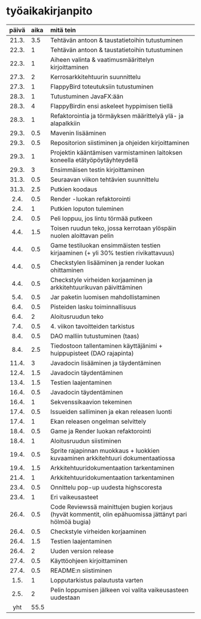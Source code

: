 # työaikakirjanpito

| päivä | aika | mitä tein  |
| :----:|:-----| :-----|
| 21.3. | 3.5  | Tehtävän antoon & taustatietoihin tutustuminen |
| 22.3. | 1    | Tehtävän antoon & taustatietoihin tutustuminen |
| 22.3. | 1    | Aiheen valinta & vaatimusmäärittelyn kirjoittaminen |
| 27.3. | 2    | Kerrosarkkitehtuurin suunnittelu |
| 27.3. | 1    | FlappyBird toteutuksiin tutustuminen |
| 28.3. | 1    | Tutustuminen JavaFX:ään |
| 28.3. | 4    | FlappyBirdin ensi askeleet hyppimisen tiellä |
| 28.3. | 1    | Refaktorointia ja törmäyksen määrittelyä ylä- ja alapalkkiin |
| 29.3. | 0.5  | Mavenin lisääminen |
| 29.3. | 0.5  | Repositorion siistiminen ja ohjeiden kirjoittaminen |
| 29.3. | 1    | Projektin kääntämisen varmistaminen laitoksen koneella etätyöpöytäyhteydellä |
| 29.3. | 3  | Ensimmäisen testin kirjoittaminen |
| 31.3. | 0.5  | Seuraavan viikon tehtävien suunnittelu |
| 31.3. | 2.5 | Putkien koodaus |
| 2.4. | 0.5 | Render -luokan refaktorointi |
| 2.4. | 1 | Putkien loputon tuleminen |
| 2.4. | 0.5 | Peli loppuu, jos lintu törmää putkeen |
| 4.4. | 1.5 | Toisen ruudun teko, jossa kerrotaan ylöspäin nuolen aloittavan pelin|
| 4.4. | 0.5 | Game testiluokan ensimmäisten testien kirjaaminen (+ yli 30% testien rivikattavuus)|
| 4.4. | 0.5 | Checkstylen lisääminen ja render luokan ohittaminen |
| 4.4. | 0.5 | Checkstyle virheiden korjaaminen ja arkkitehtuurikuvan päivittäminen |
| 5.4. | 0.5 | Jar paketin luomisen mahdollistaminen |
| 6.4. | 0.5 | Pisteiden lasku toiminnallisuus |
| 6.4. | 2 | Aloitusruudun teko|
| 7.4. | 0.5 | 4. viikon tavoitteiden tarkistus |
| 8.4. | 0.5 | DAO malliin tutustuminen (taas) |
| 8.4. | 2.5 | Tiedostoon tallentaminen käyttäjänimi + huippupisteet (DAO rajapinta) |
| 11.4. | 3 | Javadocin lisääminen ja täydentäminen |
| 12.4. | 1.5 | Javadocin täydentäminen |
| 13.4. | 1.5 | Testien laajentaminen |
| 16.4. | 0.5 | Javadocin täydentäminen |
| 16.4. | 1 | Sekvenssikaavion tekeminen |
| 17.4. | 0.5 | Issueiden salliminen ja ekan releasen luonti |
| 17.4. | 1 | Ekan releasen ongelman selvittely |
| 18.4. | 0.5 | Game ja Render luokan refaktorointi |
| 18.4. | 1 | Aloitusruudun siistiminen |
| 19.4. | 0.5 | Sprite rajapinnan muokkaus + luokkien kuvaaminen arkkitehtuuri dokumentaatiossa |
| 19.4. | 1.5 | Arkkitehtuuridokumentaation tarkentaminen |
| 21.4. | 1 | Arkkitehtuuridokumentaation tarkentaminen |
| 23.4. | 0.5 | Onnittelu pop-up uudesta highscoresta |
| 23.4. | 1 | Eri vaikeusasteet |
| 26.4. | 0.5 | Code Reviewssä mainittujen bugien korjaus (hyvät kommentit, olin epähuomissa jättänyt pari hölmöä bugia) |
| 26.4. | 0.5 | Checkstyle virheiden korjaaminen |
| 26.4. | 1.5 | Testien laajentaminen |
| 26.4. | 2 | Uuden version release |
| 27.4. | 0.5 | Käyttöohjeen kirjoittaminen |
| 27.4. | 0.5 | README:n siistiminen |
| 1.5. | 1 | Lopputarkistus palautusta varten |
| 2.5. | 2 | Pelin loppumisen jälkeen voi valita vaikeusasteen uudestaan |
| yht   | 55.5 | | 
